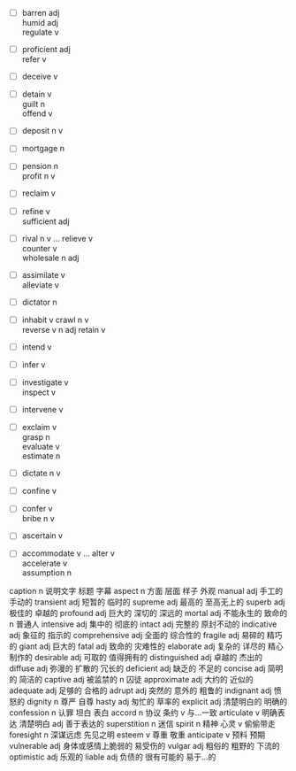 - [ ] barren adj   
humid adj  
regulate v   
- [ ] proficient  adj  
refer  v   
- [ ] deceive  v  
- [ ] detain  v   
guilt  n  
offend  v  
- [ ] deposit  n   v 
- [ ] mortgage  n  
- [ ] pension  n   
profit  n   v 
- [ ] reclaim  v   
- [ ] refine  v   
sufficient  adj  
- [ ] rival  n  v ...
relieve  v   
counter v  
wholesale  n  adj 
- [ ] assimilate  v   
alleviate  v  
- [ ] dictator  n  
- [ ] inhabit  v 
crawl  n v  
reverse  v  n  adj 
retain  v   
- [ ] intend  v   
- [ ] infer  v  
- [ ] investigate  v  
inspect  v   
- [ ] intervene  v    
- [ ] exclaim  v  
grasp  n   
evaluate  v  
estimate n  
- [ ] dictate  n   v  
- [ ] confine  v  
- [ ] confer  v   
bribe  n  v 
- [ ] ascertain  v  
- [ ] accommodate  v ... 
alter  v  
accelerate  v  
assumption  n  





caption  n 说明文字 标题 字幕
aspect  n 方面 层面 样子 外观
manual  adj 手工的 手动的
transient  adj 短暂的 临时的
supreme  adj 最高的 至高无上的
superb  adj 极佳的 卓越的
profound  adj 巨大的 深切的 深远的
mortal  adj 不能永生的 致命的 n 普通人
intensive  adj 集中的  彻底的
intact  adj 完整的 原封不动的
indicative  adj 象征的 指示的
comprehensive  adj 全面的 综合性的
fragile  adj 易碎的 精巧的
giant  adj 巨大的
fatal  adj 致命的 灾难性的
elaborate  adj 复杂的 详尽的 精心制作的
desirable  adj 可取的 值得拥有的
distinguished  adj 卓越的 杰出的
diffuse  adj 弥漫的 扩散的 冗长的
deficient  adj 缺乏的 不足的 
concise  adj 简明的 简洁的
captive  adj 被监禁的 n 囚徒 
approximate  adj 大约的 近似的
adequate  adj 足够的 合格的
adrupt  adj 突然的 意外的 粗鲁的
indignant   adj 愤怒的 
dignity  n 尊严 自尊 
hasty  adj 匆忙的 草率的
explicit  adj 清楚明白的 明确的
confession  n 认罪 坦白 表白 
accord  n 协议 条约 v 与...一致
articulate  v 明确表达 清楚明白 adj 善于表达的
superstition  n 迷信
spirit  n 精神 心灵 v 偷偷带走
foresight  n 深谋远虑 先见之明
esteem  v 尊重 敬重
anticipate  v 预料 预期
vulnerable  adj 身体或感情上脆弱的 易受伤的
vulgar  adj 粗俗的 粗野的 下流的
optimistic  adj 乐观的
liable  adj 负债的 很有可能的 易于...的
